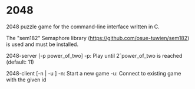 2048
====

2048 puzzle game for the command-line interface written in C.

The "sem182" Semaphore library (https://github.com/osue-tuwien/sem182) is used and must be installed.

2048-server [-p power_of_two]
	-p: Play until 2ˆpower_of_two is reached (default: 11)

2048-client [-n | -u <id>]
	-n: Start a new game
	-u: Connect to existing game with the given id
